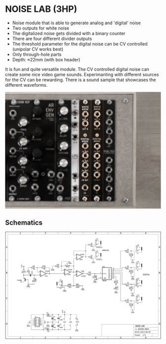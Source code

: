 # NOISE LAB (3HP)

* Noise module that is able to generate analog and 'digital' noise
* Two outputs for white noise
* The digitalized noise gets divided with a binary counter
* There are four different divider outputs
* The threshold parameter for the digital noise can be CV controlled (unipolar CV works best)
* Only through-hole parts
* Depth: ≈22mm (with box header)

It is fun and quite versatile module. The CV controlled digital noise can create some nice video game sounds. Experimanting with different sources for the CV can be rewarding. There is a sound sample that showcases the different waveforms.

![NOISELAB](https://github.com/diysynth/EURORACK-MODULES/blob/main/NOISE%20LAB%20(3HP)/NOISELAB.jpg)

## Schematics

![Schematics](https://github.com/diysynth/EURORACK-MODULES/blob/main/NOISE%20LAB%20(3HP)/Schematic_NoiseLab.png)
